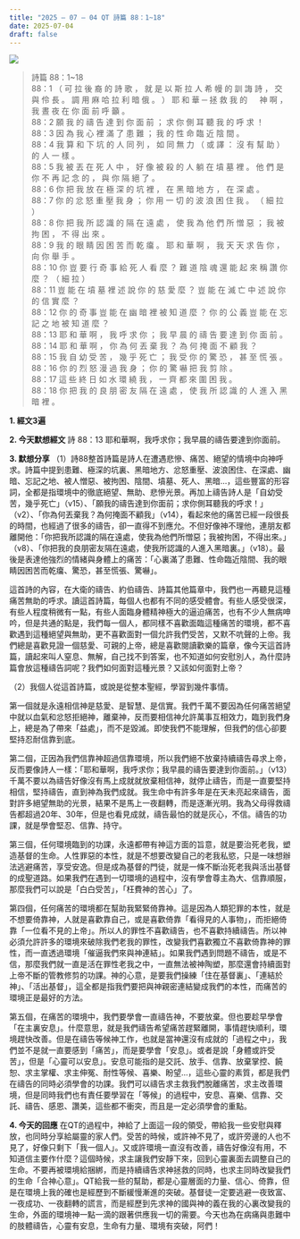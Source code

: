 ```yaml
---
title: "2025 – 07 – 04 QT 詩篇 88：1~18"
date: 2025-07-04
draft: false
---
```


![](/images/qt.jpg)
> 詩篇 88：1\~18  
> 88：1 （ 可 拉 後 裔 的 詩 歌 ， 就 是 以 斯 拉 人 希 幔 的 訓 誨 詩 ， 交 與 伶 長 。 調 用 麻 哈 拉 利 暗 俄 。 ） 耶 和 華 ─ 拯 救 我 的 　 神 啊 ， 我 晝 夜 在 你 面 前 呼 籲 。  
> 88：2 願 我 的 禱 告 達 到 你 面 前 ； 求 你 側 耳 聽 我 的 呼 求 ！  
> 88：3 因 為 我 心 裡 滿 了 患 難 ； 我 的 性 命 臨 近 陰 間 。  
> 88：4 我 算 和 下 坑 的 人 同 列 ， 如 同 無 力 （ 或 譯 ： 沒 有 幫 助 ） 的 人 一 樣 。  
> 88：5 我 被 丟 在 死 人 中 ， 好 像 被 殺 的 人 躺 在 墳 墓 裡 。 他 們 是 你 不 再 記 念 的 ， 與 你 隔 絕 了 。  
> 88：6 你 把 我 放 在 極 深 的 坑 裡 ， 在 黑 暗 地 方 ， 在 深 處 。  
> 88：7 你 的 忿 怒 重 壓 我 身 ； 你 用 一 切 的 波 浪 困 住 我 。 （ 細 拉 ）  
> 88：8 你 把 我 所 認 識 的 隔 在 遠 處 ， 使 我 為 他 們 所 憎 惡 ； 我 被 拘 困 ， 不 得 出 來 。  
> 88：9 我 的 眼 睛 因 困 苦 而 乾 癟 。 耶 和 華 啊 ， 我 天 天 求 告 你 ， 向 你 舉 手 。  
> 88：10 你 豈 要 行 奇 事 給 死 人 看 麼 ？ 難 道 陰 魂 還 能 起 來 稱 讚 你 麼 ？ （ 細 拉 ）  
> 88：11 豈 能 在 墳 墓 裡 述 說 你 的 慈 愛 麼 ？ 豈 能 在 滅 亡 中 述 說 你 的 信 實 麼 ？  
> 88：12 你 的 奇 事 豈 能 在 幽 暗 裡 被 知 道 麼 ？ 你 的 公 義 豈 能 在 忘 記 之 地 被 知 道 麼 ？  
> 88：13 耶 和 華 啊 ， 我 呼 求 你 ； 我 早 晨 的 禱 告 要 達 到 你 面 前 。  
> 88：14 耶 和 華 啊 ， 你 為 何 丟 棄 我 ？ 為 何 掩 面 不 顧 我 ？  
> 88：15 我 自 幼 受 苦 ， 幾 乎 死 亡 ； 我 受 你 的 驚 恐 ， 甚 至 慌 張 。  
> 88：16 你 的 烈 怒 漫 過 我 身 ； 你 的 驚 嚇 把 我 剪 除 。  
> 88：17 這 些 終 日 如 水 環 繞 我 ， 一 齊 都 來 圍 困 我 。  
> 88：18 你 把 我 的 良 朋 密 友 隔 在 遠 處 ， 使 我 所 認 識 的 人 進 入 黑 暗 裡 。



**1.  經文3遍**

**2. 今天默想經文**
詩 88：13 耶和華啊，我呼求你；我早晨的禱告要達到你面前。

**3. 默想分享**
（1）詩88整首詩篇是詩人在遭遇悲慘、痛苦、絕望的情境中向神呼求。詩篇中提到患難、極深的坑裏、黑暗地方、忿怒重壓、波浪困住、在深處、幽暗、忘記之地、被人憎惡、被拘困、陰間、墳墓、死人、黑暗…，這些豐富的形容詞，全都是指環境中的徹底絕望、無助、悲慘光景。再加上禱告詩人是「自幼受苦，幾乎死亡」（v15）、「願我的禱告達到你面前；求你側耳聽我的呼求！」（v2）、「你為何丟棄我？為何掩面不顧我」（v14），看起來他的痛苦已經一段很長的時間，也經過了很多的禱告，卻一直得不到應允。不但好像神不理他，連朋友都離開他：「你把我所認識的隔在遠處，使我為他們所憎惡；我被拘困，不得出來。」（v8）、「你把我的良朋密友隔在遠處，使我所認識的人進入黑暗裏。」（v18）。最後是表達他強烈的情緒與身體上的痛苦：「心裏滿了患難、性命臨近陰間、我的眼睛因困苦而乾癟、驚恐，甚至慌張、驚嚇」。

這首詩的內容，在大衛的禱告、約伯禱告、詩篇其他篇章中，我們也一再聽見這種痛苦無助的呼求。讀這首詩篇，每個人也都有不同的感受體會。有些人感受很深，有些人程度稍微有一點，有些人面臨身體精神極大的逼迫痛苦，也有不少人無病呻吟，但是共通的點是，我們每一個人，都同樣不喜歡面臨這種痛苦的環境，都不喜歡遇到這種絕望與無助，更不喜歡面對一個允許我們受苦，又默不吭聲的上帝。我們總是喜歡見證一個慈愛、可親的上帝，總是喜歡閱讀歡樂的篇章，像今天這首詩篇，讀起來叫人窒息、無解，自己找不到答案，也不知道如何安慰別人，為什麼詩篇會放這種禱告詞呢？我們如何面對這種光景？又該如何面對上帝？

（2）我個人從這首詩篇，或說是從整本聖經，學習到幾件事情。

第一個就是永遠相信神是慈愛、是智慧、是信實。我們千萬不要因為任何痛苦絕望中就以血氣和忿怒拒絕神，離棄神，反而要相信神允許萬事互相效力，臨到我們身上，總是為了帶來「益處」，而不是毀滅。即使我們不能理解，但我們的信心卻要堅持忍耐信靠到底。

第二個，正因為我們信靠神超過信靠環境，所以我們絕不放棄持續禱告尋求上帝，反而要像詩人一樣：「耶和華啊，我呼求你；我早晨的禱告要達到你面前。」（v13）千萬不要以為禱告好像沒有馬上成就就放棄相信神，就停止禱告，而是一直要堅持相信，堅持禱告，直到神為我們成就。我生命中有許多年是在天未亮起來禱告，面對許多絕望無助的光景，結果不是馬上一夜翻轉，而是逐漸光明。我為父母得救禱告都超過20年、30年，但是也看見成就，禱告最怕的就是灰心，不信。禱告的功課，就是學會堅忍、信靠、持守。

第三個，任何環境臨到的功課，永遠都帶有神這方面的旨意，就是要治死老我，塑造基督的生命。人性罪惡的本性，就是不想要改變自己的老我私慾，只是一味想辦法逃避痛苦，享受安逸。但是成為基督的門徒，就是一條不斷治死老我與活出基督的成聖道路。如果我們在遇到一切環境的過程中，沒有學會尊主為大、信靠順服，那麼我們可以說是「白白受苦」，「枉費神的苦心」了。

第四個，任何痛苦的環境都在幫助我緊緊倚靠神。這是因為人類犯罪的本性，就是不想要倚靠神，人就是喜歡靠自己，或是喜歡倚靠「看得見的人事物」，而拒絕倚靠「一位看不見的上帝」。所以人的罪性不喜歡禱告，也不喜歡持續禱告。所以神必須允許許多的環境來破除我們老我的罪性，改變我們喜歡獨立不喜歡倚靠神的罪性，而一直透過環境「催逼我們來與神連結」。如果我們遇到問題不禱告，或是不信，那麼我們就一直是活在罪性老我之中，一直無法被神陶塑，那麼還會持續面對上帝不斷的管教修剪的功課。神的心意，是要我們操練「住在基督裏」、「連結於神」、「活出基督」，這全都是指我們要把與神親密連結變成我們的本性，而痛苦的環境正是最好的方法。

第五個，在痛苦的環境中，我們要學會一直禱告神，不要放棄。但也要趁早學會「在主裏安息」。什麼意思，就是我們禱告希望痛苦趕緊離開，事情趕快順利，環境趕快改善。但是在禱告等候神工作，也就是當神還沒有成就的「過程之中」，我們並不是就一直要感到「痛苦」，而是要學會「安息」。或者是說「身體或許受苦」，但是「心靈可以安息」。安息可能指的是交託、放手、信靠、放棄掌控、饒恕、求主掌權、求主伸冤、耐性等候、喜樂、盼望…，這些心靈的素質，都是我們在禱告的同時必須學會的功課。我們可以禱告求主救我們脫離痛苦，求主改善環境，但是同時我們也有責任要學習在「等候」的過程中，安息、喜樂、信靠、交託、禱告、感恩、讚美，這些都不衝突，而且是一定必須學會的重點。

**4. 今天的回應**
在QT的過程中，神給了上面這一段的領受，帶給我一些安慰與釋放，也同時分享給屬靈的家人們。受苦的時候，或許神不見了，或許旁邊的人也不見了，好像只剩下「我一個人」。又或許環境一直沒有改善，禱告好像沒有用，不知道信主要作什麼？這個時候，求主讓我們安靜下來，回到心靈裏面去調整自己的生命。不要再被環境給捆綁，而是持續禱告求神拯救的同時，也求主同時改變我們的生命「合神心意」。QT給我一些的幫助，都是心靈層面的力量、信心、倚靠，但是在環境上我的確也是經歷到不斷緩慢漸進的突破。基督徒一定要逃避一夜致富、一夜成功、一夜翻轉的謊言，而是經歷到先求神的國與神的義在我的心裏改變我的生命，外面的環境神一點一滴的跟著供應我一切的需要。今天也為在病痛與患難中的肢體禱告，心靈有安息，生命有力量、環境有突破，阿們！
